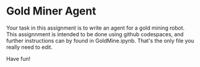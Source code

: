 # Gold Miner Agent
Your task in this assignment is to write an agent for a gold mining robot. This assignnment is intended to be done using github codespaces, and further instructions can by found in GoldMine.ipynb. That's the only file you really need to edit. 

Have fun!
